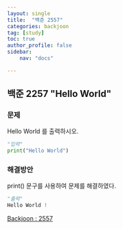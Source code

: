 ```yaml
---
layout: single
title:  "백준 2557"
categories: backjoon
tag: [study]
toc: true
author_profile: false
sidebar:
    nav: "docs"

---
```



## 백준 2257 "Hello World"


### 문제
Hello World 를 출력하시오.

```python
"입력"
print("Hello World")
```

### 해결방안
print() 문구를 사용하여 문제를 해결하였다.

```python
"출력"
Hello World !
```

[Backjoon : 2557](https://www.acmicpc.net/problem/2557)